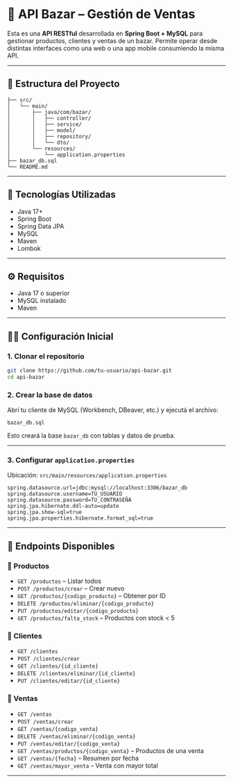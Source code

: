 # 🛒 API Bazar – Gestión de Ventas

Esta es una **API RESTful** desarrollada en **Spring Boot + MySQL** para gestionar productos, clientes y ventas de un bazar. Permite operar desde distintas interfaces como una web o una app mobile consumiendo la misma API.

---

## 📁 Estructura del Proyecto

```
├── src/
│   └── main/
│       ├── java/com/bazar/
│       │   ├── controller/
│       │   ├── service/
│       │   ├── model/
│       │   ├── repository/
│       │   └── dto/
│       └── resources/
│           └── application.properties
├── bazar_db.sql
└── README.md
```

---

## 🚀 Tecnologías Utilizadas

- Java 17+
- Spring Boot
- Spring Data JPA
- MySQL
- Maven
- Lombok

---

## ⚙️ Requisitos

- Java 17 o superior
- MySQL instalado
- Maven

---

## 🧑‍💻 Configuración Inicial

### 1. Clonar el repositorio

```bash
git clone https://github.com/tu-usuario/api-bazar.git
cd api-bazar
```

### 2. Crear la base de datos

Abrí tu cliente de MySQL (Workbench, DBeaver, etc.) y ejecutá el archivo:

```
bazar_db.sql
```

Esto creará la base `bazar_db` con tablas y datos de prueba.

---

### 3. Configurar `application.properties`

Ubicación: `src/main/resources/application.properties`

```properties
spring.datasource.url=jdbc:mysql://localhost:3306/bazar_db
spring.datasource.username=TU_USUARIO
spring.datasource.password=TU_CONTRASEÑA
spring.jpa.hibernate.ddl-auto=update
spring.jpa.show-sql=true
spring.jpa.properties.hibernate.format_sql=true
```

---

## 🧪 Endpoints Disponibles

### 🔹 Productos
- `GET /productos` – Listar todos
- `POST /productos/crear` – Crear nuevo
- `GET /productos/{codigo_producto}` – Obtener por ID
- `DELETE /productos/eliminar/{codigo_producto}`
- `PUT /productos/editar/{codigo_producto}`
- `GET /productos/falta_stock` – Productos con stock < 5

### 🔹 Clientes
- `GET /clientes`
- `POST /clientes/crear`
- `GET /clientes/{id_cliente}`
- `DELETE /clientes/eliminar/{id_cliente}`
- `PUT /clientes/editar/{id_cliente}`

### 🔹 Ventas
- `GET /ventas`
- `POST /ventas/crear`
- `GET /ventas/{codigo_venta}`
- `DELETE /ventas/eliminar/{codigo_venta}`
- `PUT /ventas/editar/{codigo_venta}`
- `GET /ventas/productos/{codigo_venta}` – Productos de una venta
- `GET /ventas/{fecha}` – Resumen por fecha
- `GET /ventas/mayor_venta` – Venta con mayor total

---




